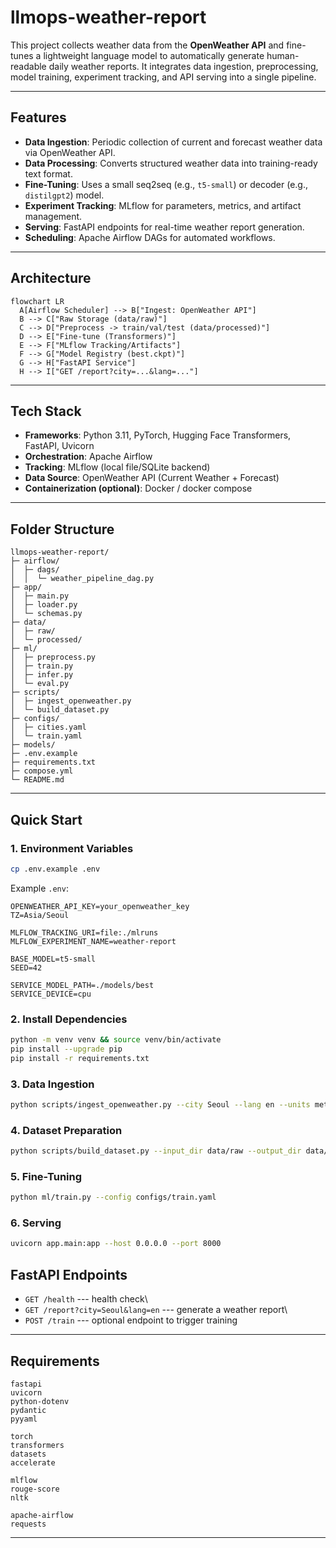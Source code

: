 # llmops-weather-report

This project collects weather data from the **OpenWeather API** and
fine-tunes a lightweight language model to automatically generate
human-readable daily weather reports. It integrates data ingestion,
preprocessing, model training, experiment tracking, and API serving into
a single pipeline.

------------------------------------------------------------------------

## Features

-   **Data Ingestion**: Periodic collection of current and forecast
    weather data via OpenWeather API.
-   **Data Processing**: Converts structured weather data into
    training-ready text format.
-   **Fine-Tuning**: Uses a small seq2seq (e.g., `t5-small`) or decoder
    (e.g., `distilgpt2`) model.
-   **Experiment Tracking**: MLflow for parameters, metrics, and
    artifact management.
-   **Serving**: FastAPI endpoints for real-time weather report
    generation.
-   **Scheduling**: Apache Airflow DAGs for automated workflows.

------------------------------------------------------------------------

## Architecture

``` mermaid
flowchart LR
  A[Airflow Scheduler] --> B["Ingest: OpenWeather API"]
  B --> C["Raw Storage (data/raw)"]
  C --> D["Preprocess -> train/val/test (data/processed)"]
  D --> E["Fine-tune (Transformers)"]
  E --> F["MLflow Tracking/Artifacts"]
  F --> G["Model Registry (best.ckpt)"]
  G --> H["FastAPI Service"]
  H --> I["GET /report?city=...&lang=..."]

```

------------------------------------------------------------------------

## Tech Stack

-   **Frameworks**: Python 3.11, PyTorch, Hugging Face Transformers,
    FastAPI, Uvicorn
-   **Orchestration**: Apache Airflow
-   **Tracking**: MLflow (local file/SQLite backend)
-   **Data Source**: OpenWeather API (Current Weather + Forecast)
-   **Containerization (optional)**: Docker / docker compose

------------------------------------------------------------------------

## Folder Structure

    llmops-weather-report/
    ├─ airflow/
    │  ├─ dags/
    │  │  └─ weather_pipeline_dag.py
    ├─ app/
    │  ├─ main.py
    │  ├─ loader.py
    │  └─ schemas.py
    ├─ data/
    │  ├─ raw/
    │  └─ processed/
    ├─ ml/
    │  ├─ preprocess.py
    │  ├─ train.py
    │  ├─ infer.py
    │  └─ eval.py
    ├─ scripts/
    │  ├─ ingest_openweather.py
    │  └─ build_dataset.py
    ├─ configs/
    │  ├─ cities.yaml
    │  └─ train.yaml
    ├─ models/
    ├─ .env.example
    ├─ requirements.txt
    ├─ compose.yml
    └─ README.md

------------------------------------------------------------------------

## Quick Start

### 1. Environment Variables

``` bash
cp .env.example .env
```

Example `.env`:

    OPENWEATHER_API_KEY=your_openweather_key
    TZ=Asia/Seoul

    MLFLOW_TRACKING_URI=file:./mlruns
    MLFLOW_EXPERIMENT_NAME=weather-report

    BASE_MODEL=t5-small
    SEED=42

    SERVICE_MODEL_PATH=./models/best
    SERVICE_DEVICE=cpu

### 2. Install Dependencies

``` bash
python -m venv venv && source venv/bin/activate
pip install --upgrade pip
pip install -r requirements.txt
```

### 3. Data Ingestion

``` bash
python scripts/ingest_openweather.py --city Seoul --lang en --units metric
```

### 4. Dataset Preparation

``` bash
python scripts/build_dataset.py --input_dir data/raw --output_dir data/processed
```

### 5. Fine-Tuning

``` bash
python ml/train.py --config configs/train.yaml
```

### 6. Serving

``` bash
uvicorn app.main:app --host 0.0.0.0 --port 8000
```

## FastAPI Endpoints

-   `GET /health` --- health check\
-   `GET /report?city=Seoul&lang=en` --- generate a weather report\
-   `POST /train` --- optional endpoint to trigger training

------------------------------------------------------------------------

## Requirements

    fastapi
    uvicorn
    python-dotenv
    pydantic
    pyyaml

    torch
    transformers
    datasets
    accelerate

    mlflow
    rouge-score
    nltk

    apache-airflow
    requests

------------------------------------------------------------------------
